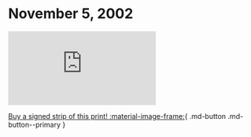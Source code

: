 # November 5, 2002

![](https://www.achewood.com/comic.php?date=11052002)

[Buy a signed strip of this print! :material-image-frame:](https://achewood-holiday-pop-up.myshopify.com/products/strip#11052002){ .md-button .md-button--primary }
